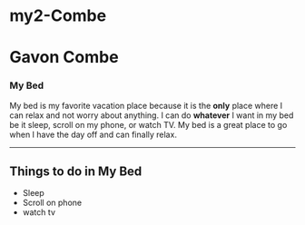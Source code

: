 # my2-Combe
# Gavon Combe
### My Bed
My bed is my favorite vacation place because it is the **only** place where I can relax and not worry about anything. I can do **whatever** I want in my bed be it sleep, scroll on my phone, or watch TV. My bed is a great place to go when I have the day off and can finally relax.
***
## Things to do in My Bed
- Sleep
- Scroll on phone
- watch tv
